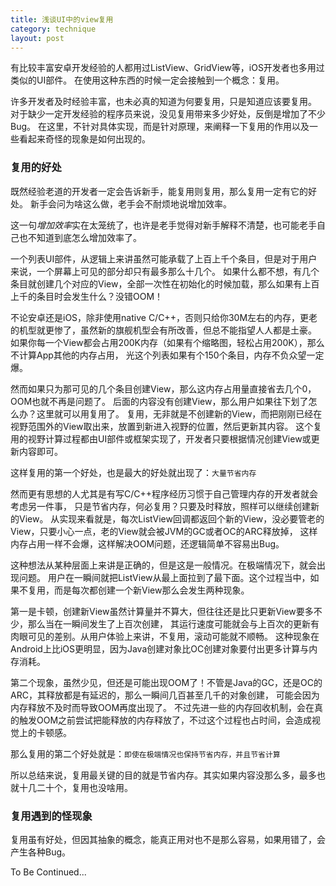 ```yaml
---
title: 浅谈UI中的view复用
category: technique
layout: post
---
```

有比较丰富安卓开发经验的人都用过ListView、GridView等，iOS开发者也多用过类似的UI部件。
在使用这种东西的时候一定会接触到一个概念：复用。

许多开发者及时经验丰富，也未必真的知道为何要复用，只是知道应该要复用。
对于缺少一定开发经验的程序员来说，没见复用带来多少好处，反倒是增加了不少Bug。
在这里，不针对具体实现，而是针对原理，来阐释一下复用的作用以及一些看起来奇怪的现象是如何出现的。

### 复用的好处
既然经验老道的开发者一定会告诉新手，能复用则复用，那么复用一定有它的好处。
新手会问为啥这么做，老手会不耐烦地说增加效率。

这一句*增加效率*实在太笼统了，也许是老手觉得对新手解释不清楚，也可能老手自己也不知道到底怎么增加效率了。

一个列表UI部件，从逻辑上来讲虽然可能承载了上百上千个条目，但是对于用户来说，一个屏幕上可见的部分却只有最多那么十几个。
如果什么都不想，有几个条目就创建几个对应的View，全部一次性在初始化的时候加载，那么如果有上百上千的条目时会发生什么？没错OOM！

不论安卓还是iOS，除非使用native C/C++，否则只给你30M左右的内存，更老的机型就更惨了，虽然新的旗舰机型会有所改善，但总不能指望人人都是土豪。
如果你每一个View都会占用200K内存（如果有个缩略图，轻松占用200K），那么不计算App其他的内存占用，
光这个列表如果有个150个条目，内存不负众望一定爆。

然而如果只为那可见的几个条目创建View，那么这内存占用量直接省去几个0，OOM也就不再是问题了。
后面的内容没有创建View，那么用户如果往下划了怎么办？这里就可以用复用了。
复用，无非就是不创建新的View，而把刚刚已经在视野范围外的View取出来，放置到新进入视野的位置，然后更新其内容。
这个复用的视野计算过程都由UI部件或框架实现了，开发者只要根据情况创建View或更新内容即可。

这样复用的第一个好处，也是最大的好处就出现了：`大量节省内存`

然而更有思想的人尤其是有写C/C++程序经历习惯于自己管理内存的开发者就会考虑另一件事，
只是节省内存，何必复用？只要及时释放，照样可以继续创建新的View。
从实现来看就是，每次ListView回调都返回个新的View，没必要管老的View，只要小心一点，老的View就会被JVM的GC或者OC的ARC释放掉，
这样内存占用一样不会爆，这样解决OOM问题，还逻辑简单不容易出Bug。

这种想法从某种层面上来讲是正确的，但是这是一般情况。在极端情况下，就会出现问题。
用户在一瞬间就把ListView从最上面拉到了最下面。这个过程当中，如果不复用，而是每次都创建一个新View那么会发生两种现象。

第一是卡顿，创建新View虽然计算量并不算大，但往往还是比只更新View要多不少，那么当在一瞬间发生了上百次创建，
其运行速度可能就会与上百次的更新有肉眼可见的差别。从用户体验上来讲，不复用，滚动可能就不顺畅。
这种现象在Android上比iOS更明显，因为Java创建对象比OC创建对象要付出更多计算与内存消耗。

第二个现象，虽然少见，但还是可能出现OOM了！不管是Java的GC，还是OC的ARC，其释放都是有延迟的，那么一瞬间几百甚至几千的对象创建，
可能会因为内存释放不及时而导致OOM再度出现了。
不过先进一些的内存回收机制，会在真的触发OOM之前尝试把能释放的内存释放了，不过这个过程也占时间，会造成视觉上的卡顿感。

那么复用的第二个好处就是：`即使在极端情况也保持节省内存，并且节省计算`

所以总结来说，复用最关键的目的就是节省内存。其实如果内容没那么多，最多也就十几二十个，复用也没啥用。

### 复用遇到的怪现象
复用虽有好处，但因其抽象的概念，能真正用对也不是那么容易，如果用错了，会产生各种Bug。

To Be Continued...
